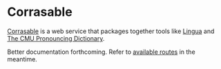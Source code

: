 # Corrasable

[Corrasable](https://github.com/dzucconi/corrasable) is a web service that packages together tools like [Lingua](http://www.pressure.to/ruby/) and [The CMU Pronouncing Dictionary](http://www.speech.cs.cmu.edu/cgi-bin/cmudict).

Better documentation forthcoming. Refer to [available routes](https://github.com/dzucconi/corrasable/blob/master/config/routes.rb) in the meantime.
